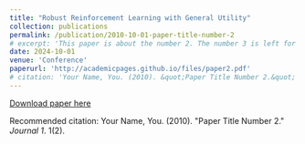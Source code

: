 ```yaml
---
title: "Robust Reinforcement Learning with General Utility"
collection: publications
permalink: /publication/2010-10-01-paper-title-number-2
# excerpt: 'This paper is about the number 2. The number 3 is left for future work.'
date: 2024-10-01
venue: 'Conference'
paperurl: 'http://academicpages.github.io/files/paper2.pdf'
# citation: 'Your Name, You. (2010). &quot;Paper Title Number 2.&quot; <i>Journal 1</i>. 1(2).'
---
```

<!-- This paper is about the number 2. The number 3 is left for future work. -->

[Download paper here](https://openreview.net/pdf?id=8Uyfr5TcNR)

Recommended citation: Your Name, You. (2010). "Paper Title Number 2." <i>Journal 1</i>. 1(2).